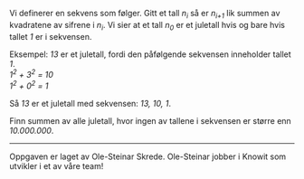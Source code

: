 Vi definerer en sekvens som følger. Gitt et tall *n<sub>i</sub>* så er *n<sub>i+1</sub>* lik summen av kvadratene av sifrene i *n<sub>i</sub>*. Vi sier at et tall *n<sub>0</sub>* er et juletall hvis og bare hvis tallet *1* er i sekvensen. 

Eksempel: *13* er et juletall, fordi den påfølgende sekvensen inneholder tallet *1*. <br/>
*1<sup>2</sup> + 3<sup>2</sup> = 10* <br/>
*1<sup>2</sup> + 0<sup>2</sup> = 1*

Så *13* er et juletall med sekvensen: *13, 10, 1*. 

Finn summen av alle juletall, hvor ingen av tallene i sekvensen er større enn *10.000.000*. 

---
Oppgaven er laget av Ole-Steinar Skrede. 
Ole-Steinar jobber i Knowit som utvikler i et av våre team!